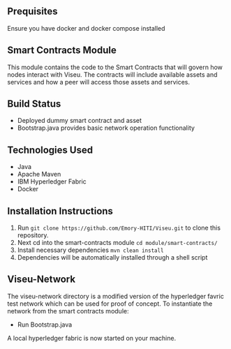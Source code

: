 
## Prequisites

  Ensure you have docker and docker compose installed

## Smart Contracts Module

This module contains the code to the Smart Contracts that will govern how nodes interact with Viseu. The contracts will include available assets and services and how a peer will access those assets and services.

## Build Status

 - Deployed dummy smart contract and asset
 - Bootstrap.java provides basic network operation functionality

## Technologies Used

- Java
- Apache Maven
- IBM Hyperledger Fabric
- Docker

## Installation Instructions

 1. Run `git clone https://github.com/Emory-HITI/Viseu.git` to clone this repository.
 2. Next cd into the smart-contracts module `cd module/smart-contracts/`
 3. Install necessary dependencies `mvn clean install`
 4. Dependencies will be automatically installed through a shell script
  

## Viseu-Network
The viseu-network directory is a modified version of the hyperledger favric test network which can be used for proof of concept. To instantiate the network from the smart contracts module: 
- Run Bootstrap.java 

A local hyperledger fabric is now started on your machine.

